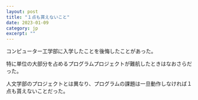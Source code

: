 ```yaml
---
layout: post
title: "１点も貰えないこと" 
date: 2023-01-09
category: jp
excerpt: ""
---
```


コンピューター工学部に入学したことを後悔したことがあった。

特に単位の大部分を占めるプログラムプロジェクトが難航したときはなおさらだった。

人文学部のプロジェクトとは異なり、プログラムの課題は一旦動作しなければ１点も貰えないことだった。